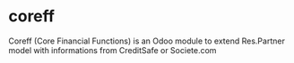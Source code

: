 # coreff
Coreff (Core Financial Functions) is an Odoo 
module to extend Res.Partner model with informations from CreditSafe or Societe.com
